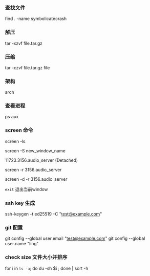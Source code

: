 ### 查找文件
find . -name symbolicatecrash

### 解压
tar -xzvf file.tar.gz

### 压缩
tar -czvf file.tar.gz file

### 架构
arch


### 查看进程
ps aux

### screen 命令

screen -ls

screen -S new_window_name

11723.3156.audio_server (Detached)

screen -r 3156.audio_server

screen -d -r 3156.audio_server

`exit` 退出当前window


### ssh key 生成
ssh-keygen -t ed25519 -C "test@example.com"

### git 配置
git config --global user.email "test@example.com"
git config --global user.name "ling"



### check size 文件大小并排序
for i in `ls -a`; do du -sh $i ; done | sort -h